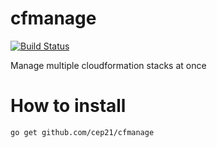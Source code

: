 # cfmanage
[![Build Status](https://travis-ci.org/cep21/cfmanage.svg?branch=master)](https://travis-ci.org/cep21/cfmanage)

Manage multiple cloudformation stacks at once

# How to install

`go get github.com/cep21/cfmanage`
